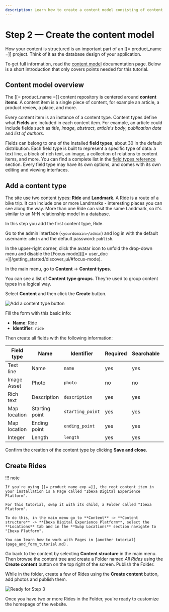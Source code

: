 ```yaml
---
description: Learn how to create a content model consisting of content types and a few sample content items.
---
```


# Step 2 — Create the content model

How your content is structured is an important part of an [[= product_name =]] project.
Think of it as the database design of your application.

To get full information, read the [content model](content_model.md) documentation page.
Below is a short introduction that only covers points needed for this tutorial.

## Content model overview

The [[= product_name =]] content repository is centered around **content items**.
A content item is a single piece of content, for example an article, a product review, a place, and more.

Every content item is an instance of a content type.
Content types define what **Fields** are included in each content item.
For example, an article could include fields such as *title*, *image*, *abstract*, *article's body*, *publication date* and *list of authors*.

Fields can belong to one of the installed **field types**, about 30 in the default distribution.
Each field type is built to represent a specific type of data: a text line, a block of rich text, an image, a collection of relations to content items, and more.
You can find a complete list in the [field types reference](field_type_reference.md) section.
Every field type may have its own options, and comes with its own editing and viewing interfaces.

## Add a content type

The site use two content types: **Ride** and **Landmark**.
A Ride is a route of a bike trip.
It can include one or more Landmarks - interesting places you can see along the way.
More than one Ride can visit the same Landmark, so it's similar to an N-N relationship model in a database.

In this step you add the first content type, Ride.

Go to the admin interface (`<yourdomain>/admin`) and log in with the default username: `admin` and the default password: `publish`. 

In the upper-right corner, click the avatar icon to unfold the drop-down menu and disable the [Focus mode]([[= user_doc =]]/getting_started/discover_ui/#focus-mode).

In the main menu, go to **Content** -> **Content types**.

You can see a list of **Content type groups**.
They're used to group content types in a logical way.

Select **Content** and then click the **Create** button. 

![Add a content type button](bike_tutorial_create_content_type.png)

Fill the form with this basic info: 

- **Name**: Ride
- **Identifier**: `ride`

Then create all fields with the following information: 

| Field type   | Name             | Identifier       |  Required | Searchable | Translatable |
| ------------ | ---------------- | ---------------- | --------- | ---------- | ------------ |
| Text line    | Name             | `name`           | yes       | yes        | yes          |
| Image Asset  | Photo            | `photo`          | no        | no         | no           |
| Rich text    | Description      | `description`    | yes       | yes        | yes          |
| Map location | Starting point   | `starting_point` | yes       | yes        | no           |
| Map location | Ending point     | `ending_point`   | yes       | yes        | no           |
| Integer      | Length           | `length`         | yes       | yes        | no           |

Confirm the creation of the content type by clicking **Save and close**.

## Create Rides

!!! note

    If you're using [[= product_name_exp =]], the root content item in your installation is a Page called "Ibexa Digital Experience Platform".

    For this tutorial, swap it with its child, a Folder called "Ibexa Platform".

    To do this, in the main menu go to **Content** -> **Content structure** -> **Ibexa Digital Experience Platform**, select the **Locations** tab and in the **Swap Locations** section navigate to "Ibexa Platform".

    You can learn how to work with Pages in [another tutorial](page_and_form_tutorial.md).

Go back to the content by selecting **Content structure** in the main menu.
Then browse the content tree and create a Folder named *All Rides* using the **Create content** button on the top right of the screen.
Publish the Folder.

While in the folder, create a few of Rides using the **Create content** button, add photos and publish them.

![Ready for Step 3](bike_tutorial_all_rides_admin.png)

Once you have two or more Rides in the Folder, you're ready to customize the homepage of the website.
